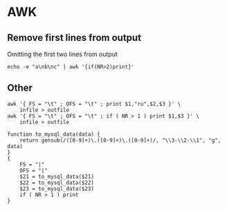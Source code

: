 # AWK

## Remove first lines from output

Omitting the first two lines from output

    echo -e "a\nb\nc" | awk '{if(NR>2)print}'

## Other

    awk '{ FS = "\t" ; OFS = "\t" ; print $1,"ru",$2,$3 }' \
        infile > outfile
    awk '{ FS = "\t" ; OFS = "\t" ; if ( NR > 1 ) print $1,$3 }' \
        infile > outfile

    function to_mysql_data(data) {
        return gensub(/([0-9]+)\.([0-9]+)\.([0-9]+)/, "\\3-\\2-\\1", "g", data)
    }
    {
        FS = "|"
        OFS = "|"
        $21 = to_mysql_data($21)
        $22 = to_mysql_data($22)
        $23 = to_mysql_data($23)
        if ( NR > 1 ) print
    }
